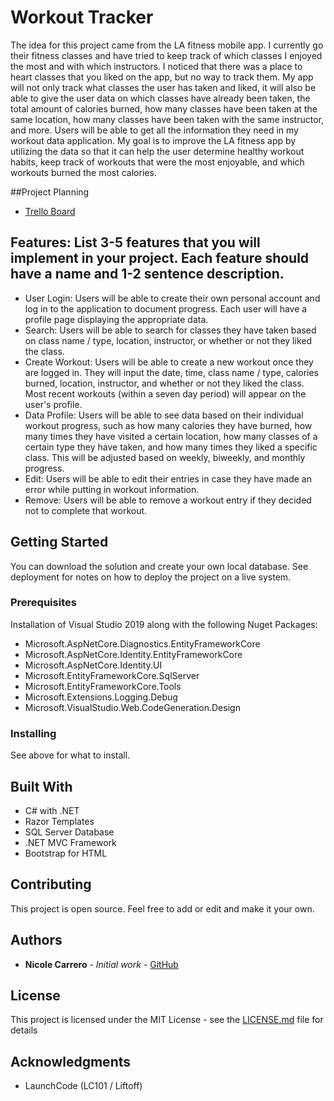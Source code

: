 ﻿# Workout Tracker

The idea for this project came from the LA fitness mobile app.  I currently go their fitness classes and have tried to keep track of which classes I enjoyed the most and with which instructors.  I noticed that there was a place to heart classes that you liked on the app, but no way to track them.  My app will not only track what classes the user has taken and liked, it will also be able to give the user data on which classes have already been taken, the total amount of calories burned, how many classes
have been taken at the same location, how many classes have been taken with the same instructor, and more.  Users will be able to get all the information they need in my workout data application.  My goal is to improve the LA fitness app by utilizing the data so that it can help the user determine healthy workout habits, keep track of workouts that were the most enjoyable, and which workouts burned the most calories.

##Project Planning
* [Trello Board](https://trello.com/b/YbhsYOmf/liftoff-project)

## Features: List 3-5 features that you will implement in your project.  Each feature should have a name and 1-2 sentence description.
* User Login: Users will be able to create their own personal account and log in to the application to document progress.  Each user will have a profile page displaying the appropriate data.
* Search: Users will be able to search for classes they have taken based on class name / type, location, instructor, or whether or not they liked the class.
* Create Workout: Users will be able to create a new workout once they are logged in.  They will input the date, time, class name / type, calories burned, location, instructor, and whether or not they liked the class.  Most recent workouts (within a seven day period) will appear on the user's profile.
* Data Profile: Users will be able to see data based on their individual workout progress, such as how many calories they have burned, how many times they have visited a certain location, how many classes of a certain type they have taken, and how many times they liked a specific class.  This will be adjusted based on weekly, biweekly, and monthly progress.
* Edit: Users will be able to edit their entries in case they have made an error while putting in workout information.
* Remove: Users will be able to remove a workout entry if they decided not to complete that workout.

## Getting Started

You can download the solution and create your own local database. See deployment for notes on how to deploy the project on a live system.

### Prerequisites

Installation of Visual Studio 2019 along with the following Nuget Packages:
* Microsoft.AspNetCore.Diagnostics.EntityFrameworkCore
* Microsoft.AspNetCore.Identity.EntityFrameworkCore
* Microsoft.AspNetCore.Identity.UI
* Microsoft.EntityFrameworkCore.SqlServer
* Microsoft.EntityFrameworkCore.Tools
* Microsoft.Extensions.Logging.Debug
* Microsoft.VisualStudio.Web.CodeGeneration.Design

### Installing

See above for what to install.

## Built With

* C# with .NET
* Razor Templates
* SQL Server Database
* .NET MVC Framework
* Bootstrap for HTML

## Contributing

This project is open source.  Feel free to add or edit and make it your own.

## Authors

* **Nicole Carrero** - *Initial work* - [GitHub](https://github.com/ncarrero)

## License

This project is licensed under the MIT License - see the [LICENSE.md](https://github.com/ncarrero/blob/master/LICENSE.md) file for details

## Acknowledgments

* LaunchCode (LC101 / Liftoff)

